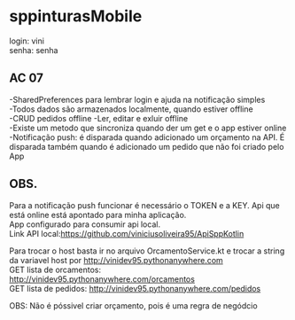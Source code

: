 # sppinturasMobile
login: vini  
senha: senha  

## AC 07  
-SharedPreferences para lembrar login e ajuda na notificação simples  
-Todos dados são armazenados localmente, quando estiver offline  
-CRUD pedidos offline 
-Ler, editar e exluir offline  
-Existe um metodo que sincroniza quando der um get e o app estiver online  
-Notificação push: é disparada quando adicionado um orçamento na API. É disparada também quando é adicionado um pedido que não foi criado pelo App  
## OBS.  
Para a notificação push funcionar é necessário o TOKEN e a KEY. Api que está online está apontado para minha aplicação.  
App configurado para consumir api local.  
Link API local:https://github.com/viniciusoliveira95/ApiSppKotlin  

Para trocar o host basta ir no arquivo OrcamentoService.kt e trocar a string da variavel host por http://vinidev95.pythonanywhere.com  
GET lista de orcamentos: http://vinidev95.pythonanywhere.com/orcamentos  
GET lista de pedidos: http://vinidev95.pythonanywhere.com/pedidos  
  
OBS: Não é póssivel criar orçamento, pois é uma regra de negódcio
